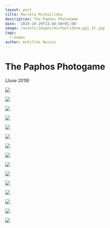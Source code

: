 ```yaml
---
layout: post
title: Marcela Michailidou
description: The Paphos PhotoGame
date: '2019-10-29T13:48:58+01:00'
image: /assets/images/michaelidoum_pg1_15.jpg
tags:
  - Games
author: Achilles Nasios
---
```

# The Paphos Photogame

_(June 2019)_

![](/assets/images/michaelidoum_pg1_01.jpg)

![](/assets/images/michaelidoum_pg1_02.jpg)

![](/assets/images/michaelidoum_pg1_03.jpg)

![](/assets/images/michaelidoum_pg1_04.jpg)

![](/assets/images/michaelidoum_pg1_05.jpg)

![](/assets/images/michaelidoum_pg1_06.jpg)

![](/assets/images/michaelidoum_pg1_07.jpg)

![](/assets/images/michaelidoum_pg1_08.jpg)

![](/assets/images/michaelidoum_pg1_09.jpg)

![](/assets/images/michaelidoum_pg1_10.jpg)

![](/assets/images/michaelidoum_pg1_11.jpg)

![](/assets/images/michaelidoum_pg1_12.jpg)

![](/assets/images/michaelidoum_pg1_13.jpg)

![](/assets/images/michaelidoum_pg1_14.jpg)

![](/assets/images/michaelidoum_pg1_15.jpg)
